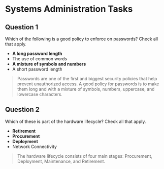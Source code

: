 # Systems Administration Tasks

## Question 1

Which of the following is a good policy to enforce on passwords? Check all that apply.

* **A long password length**
* The use of common words
* **A mixture of symbols and numbers**
* A short password length

> Passwords are one of the first and biggest security policies that help prevent unauthorized access. A good policy for passwords is to make them long and with a mixture of symbols, numbers, uppercase, and lowercase characters.

## Question 2

Which of these is part of the hardware lifecycle? Check all that apply.

* **Retirement**
* **Procurement**
* **Deployment**
* Network Connectivity

> The hardware lifecycle consists of four main stages: Procurement, Deployment, Maintenance, and Retirement.
